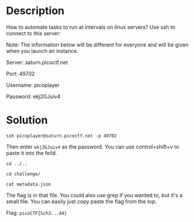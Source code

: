 # Description

How to automate tasks to run at intervals on linux servers? Use ssh to connect to this server:

Note: The information below will be different for everyone and will be given when you launch an instance.

Server: saturn.picoctf.net

Port: 49702

Username: picoplayer 

Password: ekj2GJuiv4

# Solution

```ssh picoplayer@saturn.picoctf.net -p 49702```

Then enter ```ekj2GJuiv4``` as the password. You can use control+shift+v to paste it into the feild. 

```cd ../..```

```cd challenge/```

```cat metadata.json```

The flag is in that file. You could also use grep if you wanted to, but it's a small file. You can easily just copy paste the flag from the top.

Flag: ```picoCTF{Sch3...44}```
